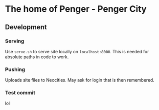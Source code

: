 # The home of Penger - Penger City

## Development

### Serving

Use `serve.sh` to serve site locally on `localhost:8000`. This is needed for absolute paths in code to work.

### Pushing

Uploads site files to Neocities. May ask for login that is then remembered.

### Test commit

lol
